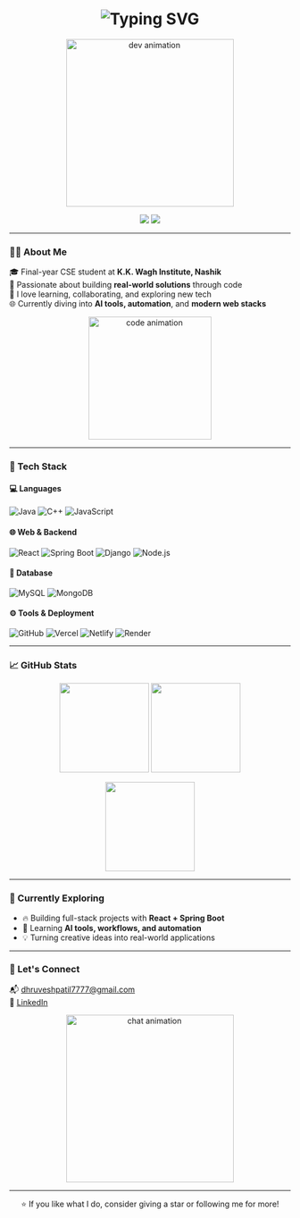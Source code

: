 <h1 align="center">
  <img src="https://readme-typing-svg.herokuapp.com?font=Poppins&size=28&duration=2500&pause=1000&center=true&vCenter=true&width=600&lines=Hey+there!+👋+I'm+Dhruvesh+Patil;Computer+Science+Student+%7C+Full-Stack+Developer;AI+Explorer+%7C+Tech+Enthusiast" alt="Typing SVG" />
</h1>

<p align="center">
  <img src="https://lottie.host/781e7760-775b-4447-a6f7-1d2f9c7b8397/9YqZ3r9ztZ.json" width="300" alt="dev animation" />
</p>

<p align="center">
  <a href="mailto:dhruveshpatil7777@gmail.com"><img src="https://img.shields.io/badge/Email-DhruveshPatil7777@gmail.com-D14836?style=for-the-badge&logo=gmail&logoColor=white"/></a>
  <a href="https://www.linkedin.com/in/dhruvesh-patil-a31917280/"><img src="https://img.shields.io/badge/LinkedIn-DhruveshPatil-blue?style=for-the-badge&logo=linkedin&logoColor=white"/></a>
</p>

---

### 🧑‍💻 About Me

🎓 Final-year CSE student at **K.K. Wagh Institute, Nashik**  
🚀 Passionate about building **real-world solutions** through code  
💬 I love learning, collaborating, and exploring new tech  
🌐 Currently diving into **AI tools, automation**, and **modern web stacks**

<p align="center">
  <img src="https://lottie.host/15c13738-70ed-4c0d-95b8-7ad75b2952a1/GOO1lmiKzM.json" width="220" alt="code animation" />
</p>

---

### 🚀 Tech Stack

#### 💻 Languages  
![Java](https://img.shields.io/badge/Java-orange?style=for-the-badge&logo=java&logoColor=white)
![C++](https://img.shields.io/badge/C++-00599C?style=for-the-badge&logo=cplusplus&logoColor=white)
![JavaScript](https://img.shields.io/badge/JavaScript-yellow?style=for-the-badge&logo=javascript&logoColor=black)

#### 🌐 Web & Backend  
![React](https://img.shields.io/badge/React-20232A?style=for-the-badge&logo=react&logoColor=61DAFB)
![Spring Boot](https://img.shields.io/badge/SpringBoot-6DB33F?style=for-the-badge&logo=spring-boot&logoColor=white)
![Django](https://img.shields.io/badge/Django-092E20?style=for-the-badge&logo=django&logoColor=white)
![Node.js](https://img.shields.io/badge/Node.js-339933?style=for-the-badge&logo=nodedotjs&logoColor=white)

#### 💾 Database  
![MySQL](https://img.shields.io/badge/MySQL-00758F?style=for-the-badge&logo=mysql&logoColor=white)
![MongoDB](https://img.shields.io/badge/MongoDB-4EA94B?style=for-the-badge&logo=mongodb&logoColor=white)

#### ⚙️ Tools & Deployment  
![GitHub](https://img.shields.io/badge/GitHub-181717?style=for-the-badge&logo=github&logoColor=white)
![Vercel](https://img.shields.io/badge/Vercel-000?style=for-the-badge&logo=vercel&logoColor=white)
![Netlify](https://img.shields.io/badge/Netlify-00C7B7?style=for-the-badge&logo=netlify&logoColor=white)
![Render](https://img.shields.io/badge/Render-46E3B7?style=for-the-badge&logo=render&logoColor=black)

---

### 📈 GitHub Stats

<p align="center">
  <img src="https://github-readme-stats.vercel.app/api?username=Dhruvesh05&show_icons=true&theme=tokyonight&hide_border=false" height="160"/>
  <img src="https://github-readme-stats.vercel.app/api/top-langs/?username=Dhruvesh05&layout=compact&theme=tokyonight&hide_border=false" height="160"/>
</p>

<p align="center">
  <img src="https://github-readme-streak-stats.herokuapp.com/?user=Dhruvesh05&theme=tokyonight&hide_border=false" height="160"/>
</p>

---

### 🧠 Currently Exploring

- 🔥 Building full-stack projects with **React + Spring Boot**
- 🧠 Learning **AI tools, workflows, and automation**
- 💡 Turning creative ideas into real-world applications

---

### 🤝 Let's Connect

📬 [dhruveshpatil7777@gmail.com](mailto:dhruveshpatil7777@gmail.com)  
🔗 [LinkedIn](https://www.linkedin.com/in/dhruvesh-patil-a31917280/)

<p align="center">
  <img src="https://lottie.host/2970e990-9c98-4d6d-9e0a-8ea0b8f3b929/cgyvS19RpU.json" width="300" alt="chat animation" />
</p>

---

<p align="center">
  ⭐️ If you like what I do, consider giving a star or following me for more!
</p>
